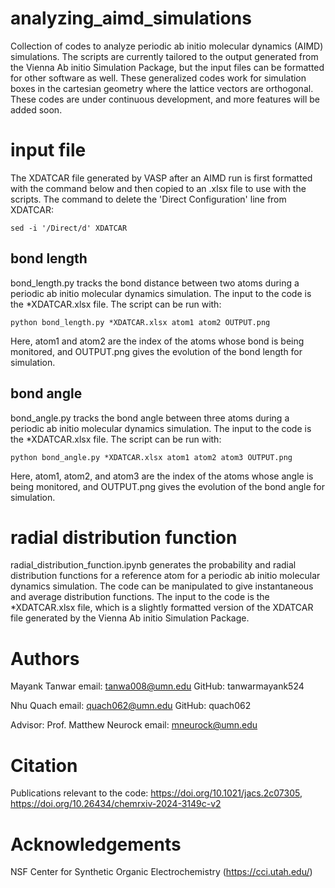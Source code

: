# analyzing_aimd_simulations
Collection of codes to analyze periodic ab initio molecular dynamics (AIMD) simulations. The scripts are currently tailored to the output generated from the Vienna Ab initio Simulation Package, but the input files can be formatted for other software as well. These generalized codes work for simulation boxes in the cartesian geometry where the lattice vectors are orthogonal. These codes are under continuous development, and more features will be added soon.

# input file
The XDATCAR file generated by VASP after an AIMD run is first formatted with the command below and then copied to an .xlsx file to use with the scripts. The command to delete the 'Direct Configuration' line from XDATCAR:

```sed -i '/Direct/d' XDATCAR```


## bond length
bond_length.py tracks the bond distance between two atoms during a periodic ab initio molecular dynamics simulation. The input to the code is the *XDATCAR.xlsx file. The script can be run with:

```python bond_length.py *XDATCAR.xlsx atom1 atom2 OUTPUT.png```

Here, atom1 and atom2 are the index of the atoms whose bond is being monitored, and OUTPUT.png gives the evolution of the bond length for simulation.


## bond angle
bond_angle.py tracks the bond angle between three atoms during a periodic ab initio molecular dynamics simulation. The input to the code is the *XDATCAR.xlsx file. The script can be run with:

```python bond_angle.py *XDATCAR.xlsx atom1 atom2 atom3 OUTPUT.png```

Here, atom1, atom2, and atom3 are the index of the atoms whose angle is being monitored, and OUTPUT.png gives the evolution of the bond angle for simulation.


# radial distribution function
radial_distribution_function.ipynb generates the probability and radial distribution functions for a reference atom for a periodic ab initio molecular dynamics simulation. The code can be manipulated to give instantaneous and average distribution functions. The input to the code is the *XDATCAR.xlsx file, which is a slightly formatted version of the XDATCAR file generated by the Vienna Ab initio Simulation Package.

# Authors
Mayank Tanwar
email: tanwa008@umn.edu
GitHub: tanwarmayank524

Nhu Quach
email: quach062@umn.edu
GitHub: quach062

Advisor: Prof. Matthew Neurock
email: mneurock@umn.edu

# Citation
Publications relevant to the code: https://doi.org/10.1021/jacs.2c07305, https://doi.org/10.26434/chemrxiv-2024-3149c-v2

# Acknowledgements
NSF Center for Synthetic Organic Electrochemistry (https://cci.utah.edu/)
